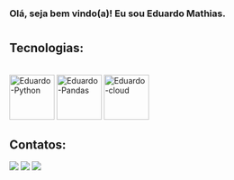 ### Olá, seja bem vindo(a)! Eu sou Eduardo Mathias.

#

## Tecnologias:

[Ícones de ferramentas]: #
<div style="display: inline_block"><br>
 <img height="80px" alt="Eduardo-Python" src="https://cdn.jsdelivr.net/gh/devicons/devicon/icons/python/python-original-wordmark.svg" />
 <img height="80px" alt="Eduardo-Pandas" src="https://cdn.jsdelivr.net/gh/devicons/devicon/icons/pandas/pandas-original-wordmark.svg" />
 <img height="80px" alt="Eduardo-cloud" src="https://cdn.jsdelivr.net/gh/devicons/devicon/icons/googlecloud/googlecloud-original-wordmark.svg" />
</div>

## Contatos:

[Links de contato]: #
<div> 
  <a href = "mailto:eduardo.mathiass09@gmail.com"><img src="https://img.shields.io/badge/Gmail-D14836?style=for-the-badge&logo=gmail&logoColor=white" target="_blank"></a>
  <a href="https://www.linkedin.com/in/eduardo-mathias/" target="_blank"><img src="https://img.shields.io/badge/-LinkedIn-%230077B5?style=for-the-badge&logo=linkedin&logoColor=white" target="_blank"></a>
  <a href="https://www.instagram.com/duardo_mathias/" target="_blank"><img src="https://img.shields.io/badge/-Instagram-%23E4405F?style=for-the-badge&logo=instagram&logoColor=white" target="_blank"></a>

  
